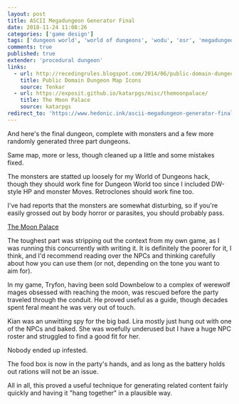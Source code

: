 ```yaml
---
layout: post
title: ASCII Megadungeon Generator Final
date: 2018-11-24 11:08:26
categories: ['game design']
tags: ['dungeon world', 'world of dungeons', 'wodu', 'osr', 'megadungeon', 'python', 'random', 'procedural dungeon']
comments: true
published: true
extender: 'procedural dungeon'
links:
  - url: http://recedingrules.blogspot.com/2014/06/public-domain-dungeon-map-icons.html
    title: Public Domain Dungeon Map Icons
    source: Tenkar
  - url: https://exposit.github.io/katarpgs/misc/themoonpalace/
    title: The Moon Palace
    source: katarpgs
redirect_to: 'https://www.hedonic.ink/ascii-megadungeon-generator-final'
---
```


And here's the final dungeon, complete with monsters and a few more randomly generated three part dungeons.

Same map, more or less, though cleaned up a little and some mistakes fixed.

The monsters are statted up loosely for my World of Dungeons hack, though they should work fine for Dungeon World too since I included DW-style HP and monster Moves. Retroclones should work fine too.

I've had reports that the monsters are somewhat disturbing, so if you're easily grossed out by body horror or parasites, you should probably pass.

<!--more-->

[The Moon Palace](https://exposit.github.io/katarpgs/misc/themoonpalace/)

The toughest part was stripping out the context from my own game, as I was running this concurrently with writing it. It is definitely the poorer for it, I think, and I'd recommend reading over the NPCs and thinking carefully about how you can use them (or not, depending on the tone you want to aim for).

In my game, Tryfon, having been sold Downbelow to a complex of werewolf mages obsessed with reaching the moon, was rescued before the party traveled through the conduit. He proved useful as a guide, though decades spent feral meant he was very out of touch.

Kian was an unwitting spy for the big bad. Lira mostly just hung out with one of the NPCs and baked. She was woefully underused but I have a huge NPC roster and struggled to find a good fit for her.

Nobody ended up infested.

The food box is now in the party's hands, and as long as the battery holds out rations will not be an issue.

All in all, this proved a useful technique for generating related content fairly quickly and having it "hang together" in a plausible way.
